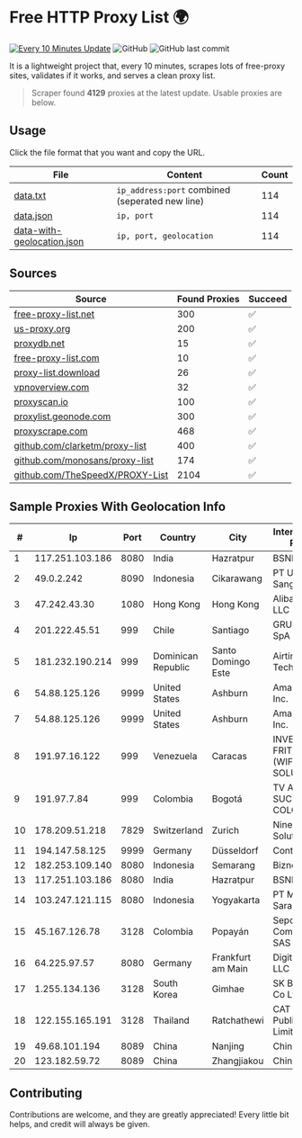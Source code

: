 
# Free HTTP Proxy List 🌍

[![Every 10 Minutes Update](https://github.com/mertguvencli/http-proxy-list/actions/workflows/main.yml/badge.svg?branch=main)](https://github.com/mertguvencli/http-proxy-list/actions/workflows/main.yml)
![GitHub](https://img.shields.io/github/license/mertguvencli/http-proxy-list)
![GitHub last commit](https://img.shields.io/github/last-commit/mertguvencli/http-proxy-list)

It is a lightweight project that, every 10 minutes, scrapes lots of free-proxy sites, validates if it works, and serves a clean proxy list.


> Scraper found **4129** proxies at the latest update. Usable proxies are below.

## Usage

Click the file format that you want and copy the URL.


|File|Content|Count|
|----|-------|-----|
|[data.txt](https://raw.githubusercontent.com/mertguvencli/http-proxy-list/main/proxy-list/data.txt)|`ip_address:port` combined (seperated new line)|114|
|[data.json](https://raw.githubusercontent.com/mertguvencli/http-proxy-list/main/proxy-list/data.json)|`ip, port`|114|
|[data-with-geolocation.json](https://raw.githubusercontent.com/mertguvencli/http-proxy-list/main/proxy-list/data-with-geolocation.json)|`ip, port, geolocation`|114|

## Sources

|Source|Found Proxies|Succeed|
|------|-------------|-------|
|[free-proxy-list.net](https://free-proxy-list.net)|300|✅|
|[us-proxy.org](https://www.us-proxy.org)|200|✅|
|[proxydb.net](http://proxydb.net)|15|✅|
|[free-proxy-list.com](https://free-proxy-list.com/?page=&port=&type%5B%5D=http&type%5B%5D=https&up_time=0&search=Search)|10|✅|
|[proxy-list.download](https://www.proxy-list.download/HTTP)|26|✅|
|[vpnoverview.com](https://vpnoverview.com/privacy/anonymous-browsing/free-proxy-servers)|32|✅|
|[proxyscan.io](https://www.proxyscan.io)|100|✅|
|[proxylist.geonode.com](https://proxylist.geonode.com/api/proxy-list?limit=300&page=1&sort_by=lastChecked&sort_type=desc&protocols=http,https)|300|✅|
|[proxyscrape.com](https://api.proxyscrape.com/v2/?request=displayproxies&protocol=http&timeout=10000&country=all&ssl=all&anonymity=all)|468|✅|
|[github.com/clarketm/proxy-list](https://raw.githubusercontent.com/clarketm/proxy-list/master/proxy-list-raw.txt)|400|✅|
|[github.com/monosans/proxy-list](https://raw.githubusercontent.com/monosans/proxy-list/main/proxies/http.txt)|174|✅|
|[github.com/TheSpeedX/PROXY-List](https://raw.githubusercontent.com/TheSpeedX/PROXY-List/master/http.txt)|2104|✅|


## Sample Proxies With Geolocation Info

|#|Ip|Port|Country|City|Internet Service Provider|
|-|--|----|-------|----|-------------------------|
|1|117.251.103.186|8080|India|Hazratpur|BSNL Internet|
|2|49.0.2.242|8090|Indonesia|Cikarawang|PT Usaha Adi Sanggoro|
|3|47.242.43.30|1080|Hong Kong|Hong Kong|Alibaba.com LLC|
|4|201.222.45.51|999|Chile|Santiago|GRUPO ULLOA SpA|
|5|181.232.190.214|999|Dominican Republic|Santo Domingo Este|Airtime Technology SRL|
|6|54.88.125.126|9999|United States|Ashburn|Amazon.com, Inc.|
|7|54.88.125.126|9999|United States|Ashburn|Amazon.com, Inc.|
|8|191.97.16.122|999|Venezuela|Caracas|INVERSIONES FRITZ 78 C.A.(WIFI SOLUTION)|
|9|191.97.7.84|999|Colombia|Bogotá|TV AZTECA SUCURSAL COLOMBIA|
|10|178.209.51.218|7829|Switzerland|Zurich|Nine Internet Solutions AG|
|11|194.147.58.125|9999|Germany|Düsseldorf|Contabo GmbH|
|12|182.253.109.140|8080|Indonesia|Semarang|Biznet Metronet|
|13|117.251.103.186|8080|India|Hazratpur|BSNL Internet|
|14|103.247.121.115|8080|Indonesia|Yogyakarta|PT Media Sarana Data|
|15|45.167.126.78|3128|Colombia|Popayán|Sepcom Comunicaciones SAS|
|16|64.225.97.57|8080|Germany|Frankfurt am Main|DigitalOcean, LLC|
|17|1.255.134.136|3128|South Korea|Gimhae|SK Broadband Co Ltd|
|18|122.155.165.191|3128|Thailand|Ratchathewi|CAT Telecom Public Company Limited|
|19|49.68.101.194|8089|China|Nanjing|Chinanet|
|20|123.182.59.72|8089|China|Zhangjiakou|Chinanet|



## Contributing

Contributions are welcome, and they are greatly appreciated! Every
little bit helps, and credit will always be given.


